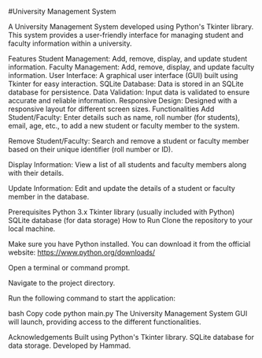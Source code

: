 #University Management System

A University Management System developed using Python's Tkinter library. This system provides a user-friendly interface for managing student and faculty information within a university.

Features
Student Management: Add, remove, display, and update student information.
Faculty Management: Add, remove, display, and update faculty information.
User Interface: A graphical user interface (GUI) built using Tkinter for easy interaction.
SQLite Database: Data is stored in an SQLite database for persistence.
Data Validation: Input data is validated to ensure accurate and reliable information.
Responsive Design: Designed with a responsive layout for different screen sizes.
Functionalities
Add Student/Faculty: Enter details such as name, roll number (for students), email, age, etc., to add a new student or faculty member to the system.

Remove Student/Faculty: Search and remove a student or faculty member based on their unique identifier (roll number or ID).

Display Information: View a list of all students and faculty members along with their details.

Update Information: Edit and update the details of a student or faculty member in the database.

Prerequisites
Python 3.x
Tkinter library (usually included with Python)
SQLite database (for data storage)
How to Run
Clone the repository to your local machine.

Make sure you have Python installed. You can download it from the official website: https://www.python.org/downloads/

Open a terminal or command prompt.

Navigate to the project directory.

Run the following command to start the application:

bash
Copy code
python main.py
The University Management System GUI will launch, providing access to the different functionalities.


Acknowledgements
Built using Python's Tkinter library.
SQLite database for data storage.
Developed by Hammad.
